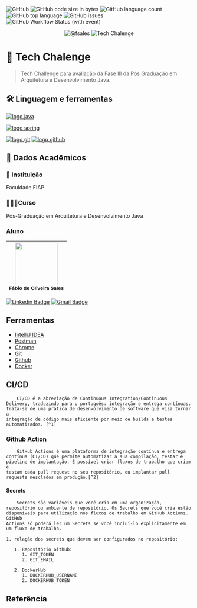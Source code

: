 ![GitHub](https://img.shields.io/github/license/fsales/fiap-tech-chalenge-fase3)
![GitHub code size in bytes](https://img.shields.io/github/languages/code-size/fsales/fiap-tech-chalenge-fase3)
![GitHub language count](https://img.shields.io/github/languages/count/fsales/fiap-tech-chalenge-fase3)
![GitHub top language](https://img.shields.io/github/languages/top/fsales/fiap-tech-chalenge-fase3)
![GitHub issues](https://img.shields.io/github/issues/fsales/fiap-tech-chalenge-fase3)
![GitHub Workflow Status (with event)](https://img.shields.io/github/actions/workflow/status/fsales/fiap-tech-chalenge-fase3/maven)


<p align="center">
 <img src="https://img.shields.io/static/v1?label=GitHub&message=@fsales&color=8257E5&labelColor=000000" alt="@fsales" />
 <img src="https://img.shields.io/static/v1?label=Tipo&message=Tech%20Chalenge&color=8257E5&labelColor=000000" alt="Tech Chalenge" />
</p>

# :bookmark_tabs: Tech Chalenge

> Tech Challenge para avaliação da Fase III da Pós Graduação em Arquitetura e Desenvolvimento Java.

## 🛠️ Linguagem e ferramentas

[![logo java](https://img.shields.io/badge/Java-ED8B00?style=for-the-badge&logo=kofi&logoColor=white)](#)

[![logo spring](https://img.shields.io/badge/Spring-6DB33F?style=for-the-badge&logo=spring&logoColor=white)](#)

 [![logo git](https://img.shields.io/badge/GIT-E44C30?style=for-the-badge&logo=git&logoColor=white)](#) [![logo github](https://img.shields.io/badge/GitHub-100000?style=for-the-badge&logo=github&logoColor=white)](#)

## 🏫 Dados Acadêmicos

### 🏬 Instituição

Faculdade FIAP

### 🧑🏻‍🎓Curso

Pós-Graduação em Arquitetura e Desenvolvimento Java

### Aluno

| [<img src="https://avatars.githubusercontent.com/u/816101?v=4" width=115><br><sub>Fábio de Oliveira Sales</sub>](https://github.com/fsales) |
| :---: |

[![Linkedin Badge](https://img.shields.io/badge/-Fábio%20Sales-blue?style=flat-square&logo=Linkedin&logoColor=white&link=https://www.linkedin.com/in/fabio-oliveira-sales/)](https://www.linkedin.com/in/fabio-oliveira-sales/)
[![Gmail Badge](https://img.shields.io/badge/-fabio.oliveira.sales@gmail.com-c14438?style=flat-square&logo=Gmail&logoColor=white&link=mailto:fabio.oliveira.sales@gmail.com)](mailto:fabio.oliveira.sales@gmail.com)

## Ferramentas

- [IntelliJ IDEA](https://www.jetbrains.com/pt-br/idea/)
- [Postman](https://www.postman.com/)
- [Chrome](https://www.google.pt/intl/pt-PT/chrome/?brand=FKPE&gclid=EAIaIQobChMI8cT_xsr1_wIVA2GRCh0hxwthEAAYASAAEgK0h_D_BwE&gclsrc=aw.ds)
- [Git](https://git-scm.com/)
- [Github](https://github.com)
- [Docker](https://docker.com)

## CI/CD

        CI/CD é a abreviação de Continuous Integration/Continuous Delivery, traduzindo para o português: integração e entrega contínuas. Trata-se de uma prática de desenvolvimento de software que visa tornar a 
    integração de código mais eficiente por meio de builds e testes automatizados. [^1]

### Github Action

        GitHub Actions é uma plataforma de integração contínua e entrega contínua (CI/CD) que permite automatizar a sua compilação, testar e pipeline de implantação. É possível criar fluxos de trabalho que criam e 
    testam cada pull request no seu repositório, ou implantar pull requests mesclados em produção.[^2]

#### Secrets

        Secrets são variáveis que você cria em uma organização, repositório ou ambiente de repositório. Os Secrets que você cria estão disponíveis para utilização nos fluxos de trabalho em GitHub Actions. GitHub 
    Actions só poderá ler um Secrets se você incluí-lo explicitamente em um fluxo de trabalho.

    1. relação dos secrets que devem ser configurados no repositório:

       1. Repositório Github:
          1. GIT_TOKEN 
          2. GIT_EMAIL

       2. DockerHub
          1. DOCKERHUB_USERNAME
          2. DOCKERHUB_TOKEN

## Referência

[^1]: [CI/CD](<https://www.redhat.com/pt-br/topics/devops/what-is-ci-cd#:~:text=CI%2FCD%20%C3%A9%20a%20abrevia%C3%A7%C3%A3o,de%20builds%20e%20testes%20automatizados.>).
[^2]: [GitHub Actions](<https://docs.github.com/pt/actions/learn-github-actions/understanding-github-actions>).